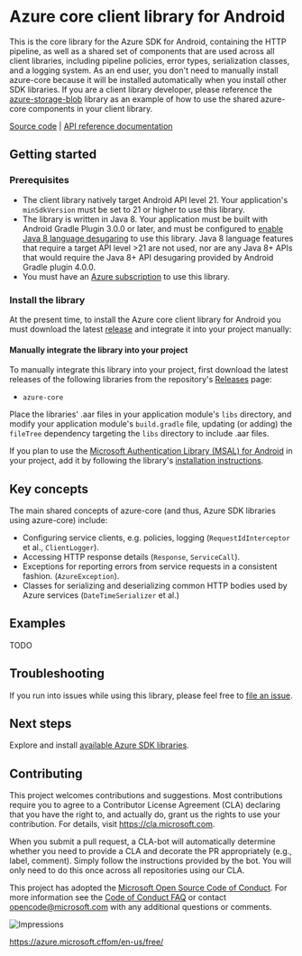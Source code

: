 # Azure core client library for Android

This is the core library for the Azure SDK for Android, containing the HTTP pipeline, as well as a shared set of
components that are used across all client libraries, including pipeline policies, error types, serialization classes,
and a logging system. As an end user, you don't need to manually install azure-core because it will be installed
automatically when you install other SDK libraries. If you are a client library developer, please reference the
[azure-storage-blob](https://github.com/Azure/azure-sdk-for-android/tree/master/sdk/storage/azure-storage-blob) library
as an example of how to use the shared azure-core components in your client library.

[Source code](https://github.com/Azure/azure-sdk-for-android/tree/master/sdk/core/azure-core)
| [API reference documentation](https://azure.github.io/azure-sdk-for-android/com.azure.android/azure-core/1.0.0-beta.1)

## Getting started

### Prerequisites
* The client library natively target Android API level 21. Your application's `minSdkVersion` must be set to 21 or
  higher to use this library.
* The library is written in Java 8. Your application must be built with Android Gradle Plugin 3.0.0 or later, and must
  be configured to
  [enable Java 8 language desugaring](https://developer.android.com/studio/write/java8-support.html#supported_features)
  to use this library. Java 8 language features that require a target API level >21 are not used, nor are any Java 8+
  APIs that would require the Java 8+ API desugaring provided by Android Gradle plugin 4.0.0.
* You must have an [Azure subscription](https://azure.microsoft.com/en-us/free/) to use this library.

### Install the library
At the present time, to install the Azure core client library for Android you must download the latest
[release](https://github.com/Azure/azure-sdk-for-android/releases) and integrate it into your project manually:

#### Manually integrate the library into your project

To manually integrate this library into your project, first download the latest releases of the following libraries from
the repository's [Releases](https://github.com/Azure/azure-sdk-for-android/releases) page:

* `azure-core`

Place the libraries' .aar files in your application module's `libs` directory, and modify your application module's
`build.gradle` file, updating (or adding) the `fileTree` dependency targeting the `libs` directory to include .aar
files.

If you plan to use the [Microsoft Authentication Library (MSAL) for Android](http://aka.ms/aadv2) in your project, add
it by following the library's
[installation instructions](https://github.com/AzureAD/microsoft-authentication-library-for-android#using-msal).

## Key concepts

The main shared concepts of azure-core (and thus, Azure SDK libraries using azure-core) include:

- Configuring service clients, e.g. policies, logging (`RequestIdInterceptor` et al., `ClientLogger`).
- Accessing HTTP response details (`Response`, `ServiceCall`).
- Exceptions for reporting errors from service requests in a consistent fashion. (`AzureException`).
- Classes for serializing and deserializing common HTTP bodies used by Azure services (`DateTimeSerializer` et al.)

## Examples

TODO

## Troubleshooting

If you run into issues while using this library, please feel free to
[file an issue](https://github.com/Azure/azure-sdk-for-android/issues/new).

## Next steps

Explore and install
[available Azure SDK libraries](https://github.com/Azure/azure-sdk-for-android/blob/master/README.md#libraries-available).

## Contributing

This project welcomes contributions and suggestions. Most contributions require you to agree to a Contributor License
Agreement (CLA) declaring that you have the right to, and actually do, grant us the rights to use your contribution. For
details, visit https://cla.microsoft.com.

When you submit a pull request, a CLA-bot will automatically determine whether you need to provide a CLA and decorate
the PR appropriately (e.g., label, comment). Simply follow the instructions provided by the bot. You will only need to
do this once across all repositories using our CLA.

This project has adopted the [Microsoft Open Source Code of Conduct](https://opensource.microsoft.com/codeofconduct/).
For more information see the [Code of Conduct FAQ](https://opensource.microsoft.com/codeofconduct/faq/) or contact
[opencode@microsoft.com](mailto:opencode@microsoft.com) with any additional questions or comments.

![Impressions](https://azure-sdk-impressions.azurewebsites.net/api/impressions/azure-sdk-for-android%2Fsdk%2Fcore%2Fazure-core%2FREADME.png)

https://azure.microsoft.cffom/en-us/free/

